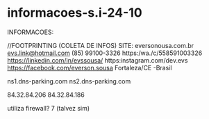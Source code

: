# informacoes-s.i-24-10
INFORMACOES:

//FOOTPRINTING (COLETA DE INFOS)
SITE: eversonousa.com.br
evs.link@hotmail.com
(85) 99100-3326
https:/wa./c/558591003326
https://linkedin.com/in/evssousa/
https:instagram.com/dev.evs
https://facebook.com/everson.sousa
Fortaleza/CE -Brasil

ns1.dns-parking.com
ns2.dns-parking.com
  
84.32.84.206
84.32.84.186

utiliza firewall? 7 (talvez sim)
